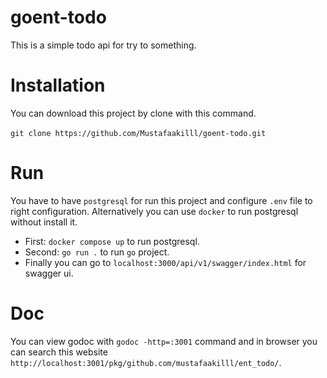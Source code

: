 # goent-todo
This is a simple todo api for try to something.

# Installation
You can download this project by clone with this command.
<br></br>
`git clone https://github.com/Mustafaakilll/goent-todo.git`

# Run
You have to have `postgresql` for run this project and configure `.env` file to right configuration.
Alternatively you can use `docker` to run postgresql without install it.
- First: `docker compose up` to run postgresql.
- Second: `go run .` to run `go` project.
- Finally you can go to `localhost:3000/api/v1/swagger/index.html` for swagger ui.

# Doc
You can view godoc with `godoc -http=:3001` command and in browser you can search this website `http://localhost:3001/pkg/github.com/mustafaakilll/ent_todo/`.
